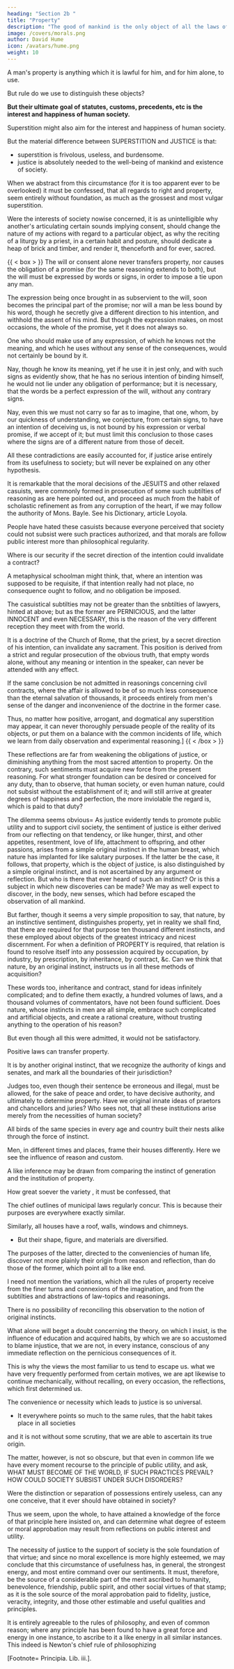 ```yaml
---
heading: "Section 2b "
title: "Property"
description: "The good of mankind is the only object of all the laws of justice. Men's possessions should be separated for the peace and interest of society"
image: /covers/morals.png
author: David Hume
icon: /avatars/hume.png
weight: 10
---
```




A man's property is anything which it is lawful for him, and for him alone, to use.

But rule do we use to distinguish these objects? 

<!-- The Here we must have recourse to statutes, customs, precedents, analogies, and a hundred other circumstances; some of which are constant and inflexible, some variable and arbitrary.  -->

**But their ultimate goal of statutes, customs, precedents, etc is the interest and happiness of human society.** 

<!-- Where this enters not into consideration, nothing can appear more whimsical, unnatural, and even superstitious, than all or most of the laws of justice and of property. -->

Superstition might also aim for the interest and happiness of human society. 

<!-- Those who ridicule vulgar superstitions, and expose the folly of particular regards to meats, days, places, postures, apparel, have an easy task; while they consider all the qualities and relations of the objects, and discover no adequate cause for that affection or antipathy, veneration or horror, which have so mighty an influence over a considerable part of mankind. 

- A Syrian would rather starve than taste pigeon. 
- An Egyptian Muslim would not approach bacon. 

But such food have no difference with other kinds of food when scrutinized by the sciences of chemistry, medicine, or physics.
- We are unable to say what is the foundation for such religious feelings.  -->

<!-- be examined by the senses of sight, smell, or taste, or , no difference is ever found between them and any other species, nor can that precise circumstance be pitched on, which may afford a just foundation for the religious passion.  -->

<!-- A fowl on Thursday is lawful food; on Friday abominable=  

Eggs in this house and in this diocese, are permitted during Lent; a hundred paces farther, to eat them is a damnable sin. 

This earth or building, yesterday was profane; to-day, by the muttering of certain words, it has become holy and sacred. 

Such reflections as these, in the mouth of a philosopher, one may safely say, are too obvious to have any influence; because they must always, to every man, occur at first sight; and where they prevail not, of themselves, they are surely obstructed by education, prejudice, and passion, not by ignorance or mistake.


It may appear to a careless view, or rather a too abstracted reflection, that there enters a like superstition into all the sentiments of justice; and that, if a man expose its object, or what we call property, to the same scrutiny of sense and science, he will not, by the most accurate enquiry, find any foundation for the difference made by moral sentiment. I may lawfully nourish myself from this tree; but the fruit of another of the same species, ten paces off, it is criminal for me to touch. 

Had I worn this apparel an hour ago, I had merited the severest punishment; but a man, by pronouncing a few magical syllables, has now rendered it fit for my use and service. 

Were this house placed in the neighbouring territory, it had been immoral for me to dwell in it; but being built on this side the river, it is subject to a different municipal law, and by its becoming mine I incur no blame or censure. 

The same species of reasoning it may be thought, which so successfully exposes superstition, is also applicable to justice; nor is it possible, in the one case more than in the other, to point out, in the object, that precise quality or circumstance, which is the foundation of the sentiment. -->

But the material difference between SUPERSTITION and JUSTICE is that:
- superstition is frivolous, useless, and burdensome.
- justice is absolutely needed to the well-being of mankind and existence of society.

When we abstract from this circumstance (for it is too apparent ever to be overlooked) it must be confessed, that all regards to right and property, seem entirely without foundation, as much as the grossest and most vulgar superstition. 

Were the interests of society nowise concerned, it is as unintelligible why another's articulating certain sounds implying consent, should change the nature of my actions with regard to a particular object, as why the reciting of a liturgy by a priest, in a certain habit and posture, should dedicate a heap of brick and timber, and render it, thenceforth and for ever, sacred.


{{ < box > }}
The will or consent alone never transfers property, nor causes the obligation of a promise (for the same reasoning extends to both), but the will must be expressed by words or signs, in order to impose a tie upon any man. 

The expression being once brought in as subservient to the will, soon becomes the principal part of the promise; nor will a man be less bound by his word, though he secretly give a different direction to his intention, and withhold the assent of his mind. But though the expression makes, on most occasions, the whole of the promise, yet it does not always so. 

One who should make use of any expression, of which he knows not the meaning, and which he uses without any sense of the consequences, would not certainly be bound by it.

Nay, though he know its meaning, yet if he use it in jest only, and with such signs as evidently show, that he has no serious intention of binding himself, he would not lie under any obligation of performance; but it is necessary, that the words be a perfect expression of the will, without any contrary signs. 

Nay, even this we must not carry so far as to imagine, that one, whom, by our quickness of understanding, we conjecture, from certain signs, to have an intention of deceiving us, is not bound by his expression or verbal promise, if we accept of it; but must limit this conclusion to those cases where the signs are of a different nature from those of deceit. 

All these contradictions are easily accounted for, if justice arise entirely from its usefulness to society; but will never be explained on any other hypothesis.

It is remarkable that the moral decisions of the JESUITS and other relaxed casuists, were commonly formed in prosecution of some such subtilties of reasoning as are here pointed out, and proceed as much from the habit of scholastic refinement as from any corruption of the heart, if we may follow the authority of Mons. Bayle. See his Dictionary, article Loyola. 

People have hated <!-- Why has the indignation of mankind risen so high against --> these casuists because everyone perceived  that society could not subsist were such practices authorized, and that morals are follow public interest more than philosophical regularity. 

Where is our security if the secret direction of the intention could invalidate a contract?

A metaphysical schoolman might think, that, where an intention was supposed to be requisite, if that intention really had not place, no consequence ought to follow, and no obligation be imposed. 

The casuistical subtilties may not be greater than the snbtilties of lawyers, hinted at above; but as the former are PERNICIOUS, and the latter INNOCENT and even NECESSARY, this is the reason of the very different reception they meet with from the world.

It is a doctrine of the Church of Rome, that the priest, by a secret direction of his intention, can invalidate any sacrament. This position is derived from a strict and regular prosecution of the obvious truth, that empty words alone, without any meaning or intention in the speaker, can never be attended with any effect. 

If the same conclusion be not admitted in reasonings concerning civil contracts, where the affair is allowed to be of so much less consequence than the eternal salvation of thousands, it proceeds entirely from men's sense of the danger and inconvenience of the doctrine in the former case.

Thus, no matter how positive, arrogant, and dogmatical any superstition may appear, it can never thoroughly persuade people of the reality of its objects, or put them on a balance with the common incidents of life, which we learn from daily observation and experimental reasoning.]
{{ < /box > }}



These reflections are far from weakening the obligations of justice, or diminishing anything from the most sacred attention to property. On the contrary, such sentiments must acquire new force from the present reasoning. For what stronger foundation can be desired or conceived for any duty, than to observe, that human society, or even human nature, could not subsist without the establishment of it; and will still arrive at greater degrees of happiness and perfection, the more inviolable the regard is, which is paid to that duty?

The dilemma seems obvious=  As justice evidently tends to promote public utility and to support civil society, the sentiment of justice is either derived from our reflecting on that tendency, or like hunger, thirst, and other appetites, resentment, love of life, attachment to offspring, and other passions, arises from a simple original instinct in the human breast, which nature has implanted for like salutary purposes. If the latter be the case, it follows, that property, which is the object of justice, is also distinguished by a simple original instinct, and is not ascertained by any argument or reflection. But who is there that ever heard of such an instinct? Or is this a subject in which new discoveries can be made? We may as well expect to discover, in the body, new senses, which had before escaped the observation of all mankind.

But farther, though it seems a very simple proposition to say, that nature, by an instinctive sentiment, distinguishes property, yet in reality we shall find, that there are required for that purpose ten thousand different instincts, and these employed about objects of the greatest intricacy and nicest discernment. For when a definition of PROPERTY is required, that relation is found to resolve itself into any possession acquired by occupation, by industry, by prescription, by inheritance, by contract, &c. Can we think that nature, by an original instinct, instructs us in all these methods of acquisition?

These words too, inheritance and contract, stand for ideas infinitely complicated; and to define them exactly, a hundred volumes of laws, and a thousand volumes of commentators, have not been found sufficient. Does nature, whose instincts in men are all simple, embrace such complicated and artificial objects, and create a rational creature, without trusting anything to the operation of his reason?

But even though all this were admitted, it would not be satisfactory. 

Positive laws can transfer property.

It is by another original instinct, that we recognize the authority of kings and senates, and mark all the boundaries of their jurisdiction? 

Judges too, even though their sentence be erroneous and illegal, must be allowed, for the sake of peace and order, to have decisive authority, and ultimately to determine property. Have we original innate ideas of praetors and chancellors and juries? Who sees not, that all these institutions arise merely from the necessities of human society?

All birds of the same species in every age and country built their nests alike through the force of instinct.

Men, in different times and places, frame their houses differently. Here we see the influence of reason and custom.

A like inference may be drawn from comparing the instinct of generation and the institution of property.

How great soever the variety , it must be confessed, that 

The chief outlines of municipal laws regularly concur. This is because their purposes are everywhere exactly similar. 

Similarly, all houses have a roof, walls, windows and chimneys. 
- But their shape, figure, and materials are diversified. 

The purposes of the latter, directed to the conveniencies of human life, discover not more plainly their origin from reason and reflection, than do those of the former, which point all to a like end.

I need not mention the variations, which all the rules of property receive from the finer turns and connexions of the imagination, and from the subtilties and abstractions of law-topics and reasonings.

There is no possibility of reconciling this observation to the notion of original instincts.

What alone will beget a doubt concerning the theory, on which I insist, is the influence of education and acquired habits, by which we are so accustomed to blame injustice, that we are not, in every instance, conscious of any immediate reflection on the pernicious consequences of it. 

This is why the views the most familiar to us tend to escape us. what we have very frequently performed from certain motives, we are apt likewise to continue mechanically, without recalling, on every occasion, the reflections, which first determined us. 

The convenience or necessity which leads to justice is so universal. 
- It everywhere points so much to the same rules, that the habit takes place in all societies

 and it is not without some scrutiny, that we are able to ascertain its true origin. 

The matter, however, is not so obscure, but that even in common life we have every moment recourse to the principle of public utility, and ask, WHAT MUST BECOME OF THE WORLD, IF SUCH PRACTICES PREVAIL? HOW COULD SOCIETY SUBSIST UNDER SUCH DISORDERS? 

Were the distinction or separation of possessions entirely useless, can any one conceive, that it ever should have obtained in society?

Thus we seem, upon the whole, to have attained a knowledge of the force of that principle here insisted on, and can determine what degree of esteem or moral approbation may result from reflections on public interest and utility. 

The necessity of justice to the support of society is the sole foundation of that virtue; and since no moral excellence is more highly esteemed, we may conclude that this circumstance of usefulness has, in general, the strongest energy, and most entire command over our sentiments. It must, therefore, be the source of a considerable part of the merit ascribed to humanity, benevolence, friendship, public spirit, and other social virtues of that stamp; as it is the sole source of the moral approbation paid to fidelity, justice, veracity, integrity, and those other estimable and useful qualities and principles. 

It is entirely agreeable to the rules of philosophy, and even of common reason; where any principle has been found to have a great force and energy in one instance, to ascribe to it a like energy in all similar instances. This indeed is Newton's chief rule of philosophizing 

[Footnote=  Principia. Lib. iii.].
